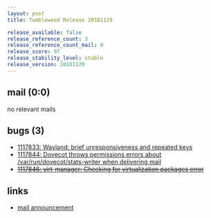 ```yaml
---
layout: post
title: Tumbleweed Release 20181129

release_available: false
release_reference_count: 3
release_reference_count_mail: 0
release_score: 97
release_stability_level: stable
release_version: 20181129
---
```


## mail (0:0)

no relevant mails

## bugs (3)

<!--more-->

- [1117833: Wayland: brief unresponsiveness and repeated keys](https://bugzilla.opensuse.org/show_bug.cgi?id=1117833)
- [1117844: Dovecot throws permissions errors about /var/run/dovecot/stats-writer when delivering mail](https://bugzilla.opensuse.org/show_bug.cgi?id=1117844)
- ~~[1117846: virt-manager: Checking for virtualization packages error](https://bugzilla.opensuse.org/show_bug.cgi?id=1117846)~~



## links

- [mail announcement](https://lists.opensuse.org/opensuse-factory/2018-11/msg00328.html)

